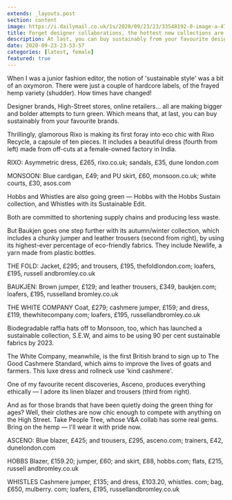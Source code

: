 ```yaml
---
extends: _layouts.post
section: content
image: https://i.dailymail.co.uk/1s/2020/09/23/23/33548192-0-image-a-47_1600901326160.jpg 
title: Forget designer collaborations, the hottest new collections are all about saving the planet 
description: At last, you can buy sustainably from your favourite designer brands, High-Street stores and online retailers as they all make bigger and bolder attempts to turn green. 
date: 2020-09-23-23-53-57 
categories: [latest, female] 
featured: true 
--- 
```

When I was a junior fashion editor, the notion of 'sustainable style' was a bit of an oxymoron. There were just a couple of hardcore labels, of the frayed hemp variety (shudder). How times have changed!

Designer brands, High-Street stores, online retailers… all are making bigger and bolder attempts to turn green. Which means that, at last, you can buy sustainably from your favourite brands.

Thrillingly, glamorous Rixo is making its first foray into eco chic with Rixo Recycle, a capsule of ten pieces. It includes a beautiful dress (fourth from left) made from off-cuts at a female-owned factory in India.

RIXO: Asymmetric dress, £265, rixo.co.uk; sandals, £35, dune london.com

MONSOON: Blue cardigan, £49; and PU skirt, £60, monsoon.co.uk; white courts, £30, asos.com

Hobbs and Whistles are also going green — Hobbs with the Hobbs Sustain collection, and Whistles with its Sustainable Edit.

Both are committed to shortening supply chains and producing less waste.

But Baukjen goes one step further with its autumn/winter collection, which includes a chunky jumper and leather trousers (second from right), by using its highest-ever percentage of eco-friendly fabrics. They include Newlife, a yarn made from plastic bottles.

THE FOLD: Jacket, £295; and trousers, £195, thefoldlondon.com; loafers, £195, russell andbromley.co.uk

BAUKJEN: Brown jumper, £129; and leather trousers, £349, baukjen.com; loafers, £195, russelland bromley.co.uk

THE WHITE COMPANY Coat, £279; cashmere jumper, £159; and dress, £119, thewhitecompany.com; loafers, £195, russellandbromley.co.uk

Biodegradable raffia hats off to Monsoon, too, which has launched a sustainable collection, S.E.W, and aims to be using 90 per cent sustainable fabrics by 2023.

The White Company, meanwhile, is the first British brand to sign up to The Good Cashmere Standard, which aims to improve the lives of goats and farmers. This luxe dress and rollneck use 'kind cashmere'.

One of my favourite recent discoveries, Asceno, produces everything ethically — I adore its linen blazer and trousers (third from right).

And as for those brands that have been quietly doing the green thing for ages? Well, their clothes are now chic enough to compete with anything on the High Street. Take People Tree, whose V&A collab has some real gems. Bring on the hemp — I'll wear it with pride now.

ASCENO: Blue blazer, £425; and trousers, £295, asceno.com; trainers, £42, dunelondon.com

HOBBS Blazer, £159.20; jumper, £60; and skirt, £88, hobbs.com; flats, £215, russell andbromley.co.uk

WHISTLES Cashmere jumper, £135; and dress, £103.20, whistles. com; bag, £650, mulberry. com; loafers, £195, russellandbromley.co.uk

